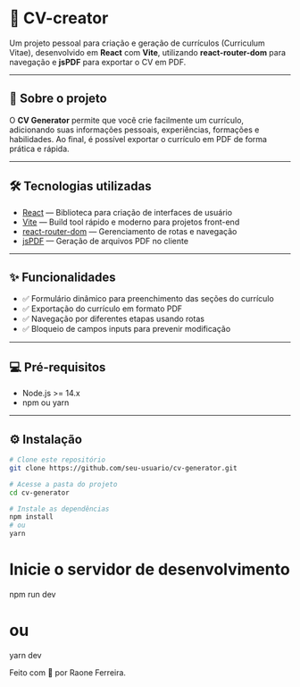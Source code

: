 # 💼 CV-creator

Um projeto pessoal para criação e geração de currículos (Curriculum Vitae), desenvolvido em **React** com **Vite**, utilizando **react-router-dom** para navegação e **jsPDF** para exportar o CV em PDF.

---

## 🚀 Sobre o projeto

O **CV Generator** permite que você crie facilmente um currículo, adicionando suas informações pessoais, experiências, formações e habilidades. Ao final, é possível exportar o currículo em PDF de forma prática e rápida.

---

## 🛠️ Tecnologias utilizadas

- [React](https://react.dev/) — Biblioteca para criação de interfaces de usuário
- [Vite](https://vitejs.dev/) — Build tool rápido e moderno para projetos front-end
- [react-router-dom](https://reactrouter.com/) — Gerenciamento de rotas e navegação
- [jsPDF](https://github.com/parallax/jsPDF) — Geração de arquivos PDF no cliente

---

## ✨ Funcionalidades

- ✅ Formulário dinâmico para preenchimento das seções do currículo
- ✅ Exportação do currículo em formato PDF
- ✅ Navegação por diferentes etapas usando rotas
- ✅ Bloqueio de campos inputs para prevenir modificação

---

## 💻 Pré-requisitos

- Node.js >= 14.x
- npm ou yarn

---

## ⚙️ Instalação

```bash
# Clone este repositório
git clone https://github.com/seu-usuario/cv-generator.git

# Acesse a pasta do projeto
cd cv-generator

# Instale as dependências
npm install
# ou
yarn
```

# Inicie o servidor de desenvolvimento

npm run dev
# ou
yarn dev

Feito com 💙 por Raone Ferreira.
